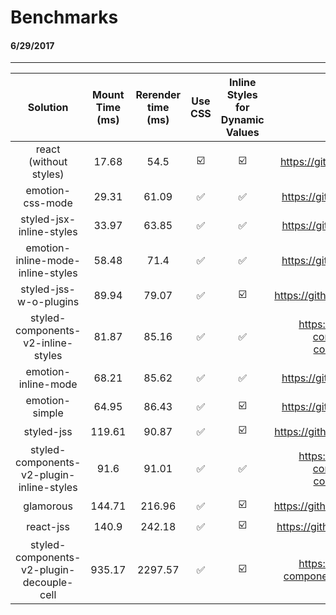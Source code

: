 # Benchmarks 
#### 6/29/2017

-------

**Solution**|**Mount Time (ms)**|**Rerender time (ms)**|**Use CSS**|**Inline Styles for Dynamic Values**|**Link**
:-----:|:-----:|:-----:|:-----:|:-----:|:-----:
react (without styles)|17.68|54.5|☑️|☑️|https://github.com/facebook/react
emotion-css-mode|29.31|61.09|✅|✅|https://github.com/tkh44/emotion
styled-jsx-inline-styles|33.97|63.85|✅|✅|https://github.com/zeit/styled-jsx
emotion-inline-mode-inline-styles|58.48|71.4|✅|✅|https://github.com/tkh44/emotion
styled-jss-w-o-plugins|89.94|79.07|✅|☑️|https://github.com/cssinjs/styled-jss
styled-components-v2-inline-styles|81.87|85.16|✅|✅|https://github.com/styled-components/styled-components/tree/v2
emotion-inline-mode|68.21|85.62|✅|✅|https://github.com/tkh44/emotion
emotion-simple|64.95|86.43|✅|☑️|https://github.com/tkh44/emotion
styled-jss|119.61|90.87|✅|☑️|https://github.com/cssinjs/styled-jss
styled-components-v2-plugin-inline-styles|91.6|91.01|✅|✅|https://github.com/styled-components/styled-components/tree/v2
glamorous|144.71|216.96|✅|☑️|https://github.com/paypal/glamorous
react-jss|140.9|242.18|✅|☑️|https://github.com/cssinjs/react-jss
styled-components-v2-plugin-decouple-cell|935.17|2297.57|✅|☑️|https://github.com/styled-components/styled-components
